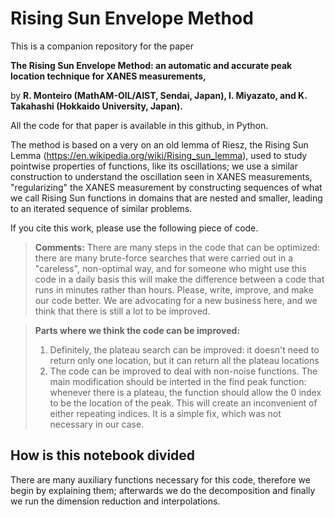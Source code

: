 

# Rising Sun Envelope Method

This is a companion repository for the paper  

**The Rising Sun Envelope Method: an automatic and accurate peak location technique for XANES measurements,**

by __R. Monteiro (MathAM-OIL/AIST, Sendai, Japan), I. Miyazato, and K. Takahashi (Hokkaido University, Japan).__

 All the code for that paper is available in this github, in Python.

The method is based on a very on an old  lemma of Riesz, the Rising Sun Lemma (https://en.wikipedia.org/wiki/Rising_sun_lemma), used to study pointwise properties of functions, like its oscillations; we  use a similar construction to understand the oscillation seen in XANES measurements, "regularizing" the XANES measurement by constructing sequences of what we call Rising Sun functions in domains that are nested and smaller, leading to an iterated sequence of similar problems.


If you cite this work, please use the following piece of code. 

<blockquote>
 <b>Comments:</b>
There are many steps in the code that can be optimized: there are many brute-force searches that were carried out in a "careless", non-optimal way, and for someone who might use this code in a daily basis this will make the difference between a code that runs in minutes rather than hours. Please, write, improve, and make our code better. We are advocating for a new business here, and we think that there is still a lot to be improved. 
</blockquote>

<blockquote>
  <b>Parts where we think the code can be improved:</b>
 <ol>
<li> Definitely, the plateau search can be improved: it doesn't need to return only one location, but it can return all the plateau locations</li>
<li>The code can be improved to deal with non-noise functions. The main modification should be interted in the find peak function: whenever there is a plateau, the function should allow the 0 index to be the location of the peak. This will create an inconvenient of either repeating indices. It is a simple fix, which was not necessary in our case. </li>
  </ol>
</blockquote>

## How is this notebook divided

There are many auxiliary functions necessary for this code, therefore we begin by explaining them; afterwards we do the decomposition and finally we run the dimension reduction and interpolations.

